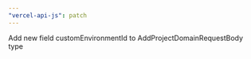 ```yaml
---
"vercel-api-js": patch
---
```


Add new field customEnvironmentId to AddProjectDomainRequestBody type